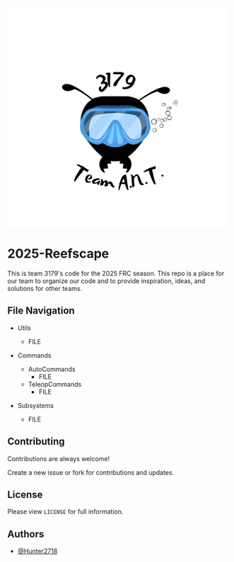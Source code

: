 
![Logo](https://github.com/frc3179/2025-Reefscape/blob/main/3179.png.png)


# 2025-Reefscape

This is team 3179's code for the 2025 FRC season. This repo is a place for our team to organize our code and to provide inspiration, ideas, and solutions for other teams.



## File Navigation

* Utils
    * FILE

* Commands
    * AutoCommands
        * FILE
    * TeleopCommands
        * FILE

* Subsystems
    * FILE


## Contributing

Contributions are always welcome!

Create a new issue or fork for contributions and updates.


## License

Please view `LICENSE` for full information.


## Authors

- [@Hunter2718](https://github.com/Hunter2718)

